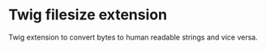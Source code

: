 Twig filesize extension
=======================
Twig extension to convert bytes to human readable strings and vice versa.